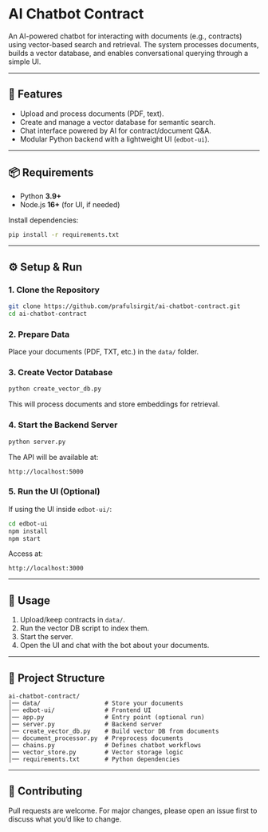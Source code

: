 # AI Chatbot Contract

An AI-powered chatbot for interacting with documents (e.g., contracts) using vector-based search and retrieval. The system processes documents, builds a vector database, and enables conversational querying through a simple UI.

---

## 🚀 Features

* Upload and process documents (PDF, text).
* Create and manage a vector database for semantic search.
* Chat interface powered by AI for contract/document Q\&A.
* Modular Python backend with a lightweight UI (`edbot-ui`).

---

## 📦 Requirements

* Python **3.9+**
* Node.js **16+** (for UI, if needed)

Install dependencies:

```bash
pip install -r requirements.txt
```

---

## ⚙️ Setup & Run

### 1. Clone the Repository

```bash
git clone https://github.com/prafulsirgit/ai-chatbot-contract.git
cd ai-chatbot-contract
```

### 2. Prepare Data

Place your documents (PDF, TXT, etc.) in the `data/` folder.

### 3. Create Vector Database

```bash
python create_vector_db.py
```

This will process documents and store embeddings for retrieval.

### 4. Start the Backend Server

```bash
python server.py
```

The API will be available at:

```
http://localhost:5000
```

### 5. Run the UI (Optional)

If using the UI inside `edbot-ui/`:

```bash
cd edbot-ui
npm install
npm start
```

Access at:

```
http://localhost:3000
```

---

## 📖 Usage

1. Upload/keep contracts in `data/`.
2. Run the vector DB script to index them.
3. Start the server.
4. Open the UI and chat with the bot about your documents.

---

## 📂 Project Structure

```
ai-chatbot-contract/
│── data/                  # Store your documents
│── edbot-ui/              # Frontend UI
│── app.py                 # Entry point (optional run)
│── server.py              # Backend server
│── create_vector_db.py    # Build vector DB from documents
│── document_processor.py  # Preprocess documents
│── chains.py              # Defines chatbot workflows
│── vector_store.py        # Vector storage logic
│── requirements.txt       # Python dependencies
```

---

## 🤝 Contributing

Pull requests are welcome. For major changes, please open an issue first to discuss what you’d like to change.
